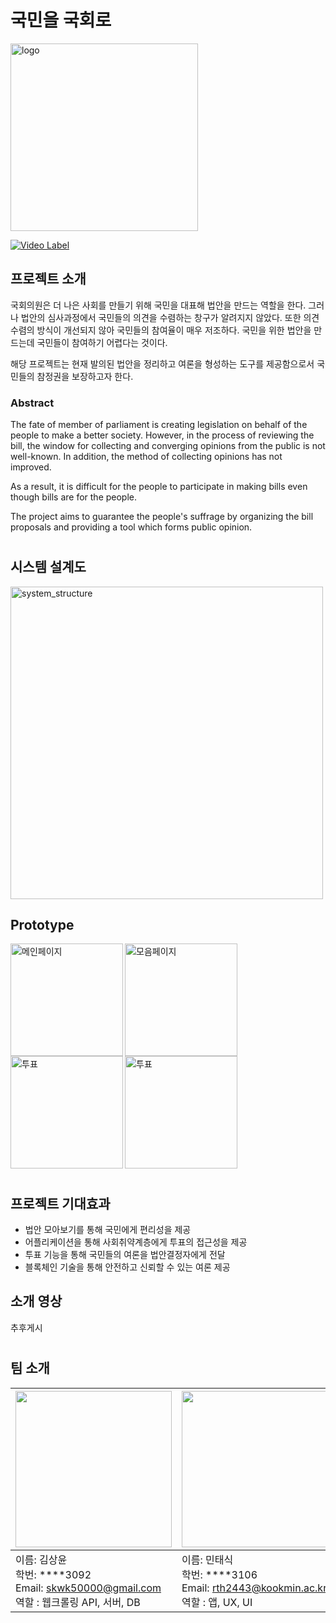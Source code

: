 # 국민을 국회로
<img width="300" alt="logo" src="https://ifh.cc/g/MSGhF8.png">

[![Video Label](https://ifh.cc/g/MSGhF8.png)](https://youtu.be/zJ4FUAzRcO4)


## 프로젝트 소개
국회의원은 더 나은 사회를 만들기 위해 국민을 대표해 법안을 만드는 역할을 한다.
그러나 법안의 심사과정에서 국민들의 의견을 수렴하는 창구가 알려지지 않았다. 또한 의견 수렴의 방식이 개선되지 않아 국민들의 참여율이 매우 저조하다.
국민을 위한 법안을 만드는데 국민들이 참여하기 어렵다는 것이다.

해당 프로젝트는 현재 발의된 법안을 정리하고 여론을 형성하는 도구를 제공함으로서 국민들의 참정권을 보장하고자 한다.

### Abstract
The fate of member of parliament is creating legislation on behalf of the people to make a better society.
However, in the process of reviewing the bill, the window for collecting and converging opinions from the public is not well-known.
In addition, the method of collecting opinions has not improved.

As a result, it is difficult for the people to participate in making bills even though bills are for the people.

The project aims to guarantee the people's suffrage by organizing the bill proposals and providing a tool which forms public opinion.

#

## 시스템 설계도
<img width="500" alt="system_structure" src="https://user-images.githubusercontent.com/24891555/161218670-38e50b23-3b82-4820-9347-f041003300b5.png">


## Prototype
<img width="180" alt="메인페이지" src="https://user-images.githubusercontent.com/24891555/161218368-2b7d6b9e-8c61-4d63-9446-7dfb49c92a21.png" align="left">
<img width="180" alt="모음페이지" src="https://user-images.githubusercontent.com/24891555/161218375-69512015-f981-4d9a-bfaa-912de8284fca.png" align="left">
<img width="180" alt="투표" src="https://user-images.githubusercontent.com/24891555/161218390-f352fb9f-a687-49bb-b7ed-77013de734aa.png" align="left">
<img width="180" alt="투표" src="https://user-images.githubusercontent.com/24891555/161218405-5db41991-7fc5-45af-8340-cf2d569cf2d5.png">

#

## 프로젝트 기대효과
- 법안 모아보기를 통해 국민에게 편리성을 제공 <br/>
- 어플리케이션을 통해 사회취약계층에게 투표의 접근성을 제공 <br/>
- 투표 기능을 통해 국민들의 여론을 법안결정자에게 전달 <br/>
- 블록체인 기술을 통해 안전하고 신뢰할 수 있는 여론 제공 <br/>


## 소개 영상

추후게시 <br/>


#

## 팀 소개


|<img src="https://user-images.githubusercontent.com/24891555/160339622-5ccd745f-7bac-4047-b10e-4a4c2be42c20.png" width="250">|<img src="https://user-images.githubusercontent.com/24891555/160340738-9ab2ce92-001f-44a6-a4cf-e6c6597be2b4.jpeg" width="250">|<img src="https://user-images.githubusercontent.com/24891555/160343995-d313df3f-b252-4271-800e-4ff67111336f.jpg" width="250">|
|:--|:--|:--|
|이름: 김상윤 </br> 학번: ****3092 </br> Email: skwk50000@gmail.com </br> 역할 : 웹크롤링 API, 서버, DB|이름: 민태식 </br> 학번: ****3106 </br> Email: rth2443@kookmin.ac.kr </br> 역할 : 앱, UX, UI|이름: 안성열 </br> 학번: ****3121 </br> Email: zxcv123594@gmail.com </br> 역할 : 블록체인 API, 서버|
